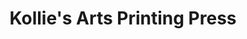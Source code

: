 ---
title: "Kollie's Arts Printing Press"
url: /gbarnga/kollies-arts-printing-press/
shop: copyshop
---